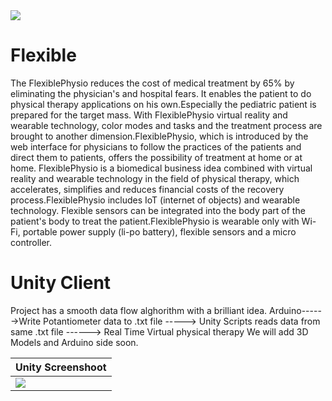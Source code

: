 <img src="https://i.hizliresim.com/rJkn4M.png">  

# Flexible
The FlexiblePhysio reduces the cost of medical treatment by 65% by eliminating the physician's and hospital fears. It enables the patient to do physical therapy applications on his own.Especially the pediatric patient is prepared for the target mass. With FlexiblePhysio virtual reality and wearable technology, color modes and tasks and the treatment process are brought to another dimension.FlexiblePhysio, which is introduced by the web interface for physicians to follow the practices of the patients and direct them to patients, offers the possibility of treatment at home or at home.
FlexiblePhysio is a biomedical business idea combined with virtual reality and wearable technology in the field of physical therapy, which accelerates, simplifies and reduces financial costs of the recovery process.FlexiblePhysio includes IoT (internet of objects) and wearable technology. Flexible sensors can be integrated into the body part of the patient's body to treat the patient.FlexiblePhysio is wearable only with Wi-Fi, portable power supply (li-po battery), flexible sensors and a micro controller.
# Unity Client
Project has a smooth data flow alghorithm with a brilliant idea. 
Arduino------>Write Potantiometer data to .txt file -----> Unity Scripts reads data from same .txt file ------> Real Time Virtual physical therapy
We will add 3D Models and Arduino side soon.

Unity Screenshoot   |
-------------------------|
<img src="https://i.hizliresim.com/qJkVzR.png">  |
